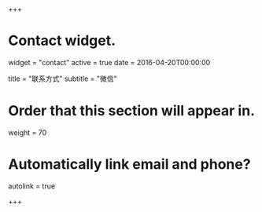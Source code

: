 +++
# Contact widget.
widget = "contact"
active = true
date = 2016-04-20T00:00:00

title = "联系方式"
subtitle = "微信"

# Order that this section will appear in.
weight = 70

# Automatically link email and phone?
autolink = true

+++

